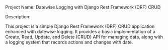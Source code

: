 Project Name: Datewise Logging with Django Rest Framework (DRF) CRUD

Description:

This project is a simple Django Rest Framework (DRF) CRUD application enhanced with datewise logging. 
It provides a basic implementation of a Create, Read, Update, and Delete (CRUD) API for managing data, along with a logging system that records actions and changes with date.
